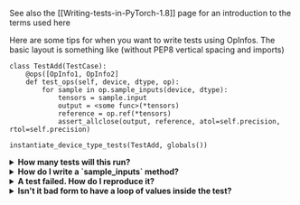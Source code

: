 See also the [[Writing-tests-in-PyTorch-1.8]] page for an introduction to the terms used here

Here are some tips for when you want to write tests using OpInfos. The basic layout is something like (without PEP8 vertical spacing and imports)

```
class TestAdd(TestCase):
    @ops([OpInfo1, OpInfo2]
    def test_ops(self, device, dtype, op):
        for sample in op.sample_inputs(device, dtype):
            tensors = sample.input
            output = <some func>(*tensors)
            reference = op.ref(*tensors)
            assert_allclose(output, reference, atol=self.precision, rtol=self.precision)

instantiate_device_type_tests(TestAdd, globals())
```
<details>
<summary><b>How many tests will this run?</b></summary>
The `ops` decorator will create a set of tests for each `device` and `OpInfo`.
The `OpInfo.dtype*` and `OpInfo.default_test_dtypes` will be combined with the `device`
to further generate test functions.
</details>
<details>
<summary><b>How do I write a `sample_inputs` method?<b></summary>
TBD, include examples
</details>
<details>
<summary><b>A test failed. How do I reproduce it?<b></summary>
TBD
</details>
<details>
<summary><b>Isn't it bad form to have a loop of values inside the test?</b></summary>
Practicality trumps perfection. The PyTorch CI for each PR is run on many platform variants.
So we end up spending about 30 minutes to build each of 17 different variants (that alone is
about 8 hours of CI build time, but not the subject of this answer), then about 11 full runs
of the tests at around 1 1/2 to 2 hours apiece - another 15 hours of total CI time. Much of this
runs in parallel but it is still a huge undertaking. So we prefer to have smaller, focused tests
that fail early. 
</details>
